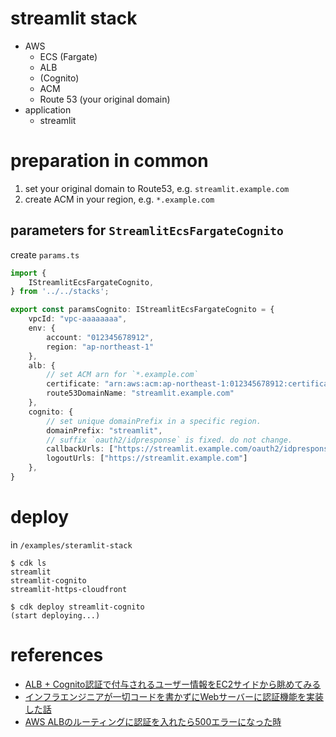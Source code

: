 # streamlit stack

- AWS
	- ECS (Fargate)
	- ALB
	- (Cognito)
	- ACM
	- Route 53 (your original domain)
- application
	- streamlit

# preparation in common

1. set your original domain to Route53, e.g. `streamlit.example.com`
1. create ACM in your region, e.g. `*.example.com`

## parameters for `StreamlitEcsFargateCognito`

create `params.ts`

```typescript
import {
	IStreamlitEcsFargateCognito,
} from '../../stacks';

export const paramsCognito: IStreamlitEcsFargateCognito = {
	vpcId: "vpc-aaaaaaaa",
	env: {
		account: "012345678912",
		region: "ap-northeast-1"
	},
	alb: {
		// set ACM arn for `*.example.com`
		certificate: "arn:aws:acm:ap-northeast-1:012345678912:certificate/abcdefgh-1234-5678-9012-abcdefghijkl",
		route53DomainName: "streamlit.example.com"
	},
	cognito: {
	    // set unique domainPrefix in a specific region.
		domainPrefix: "streamlit",
		// suffix `oauth2/idpresponse` is fixed. do not change.
		callbackUrls: ["https://streamlit.example.com/oauth2/idpresponse"],
		logoutUrls: ["https://streamlit.example.com"]
	},
}
```

# deploy

in `/examples/steramlit-stack`

```shell
$ cdk ls
streamlit
streamlit-cognito
streamlit-https-cloudfront

$ cdk deploy streamlit-cognito
(start deploying...)
```

# references

- [ALB + Cognito認証で付与されるユーザー情報をEC2サイドから眺めてみる](https://dev.classmethod.jp/articles/http-headers-added-by-alb-and-cognito-are-explained/)
- [インフラエンジニアが一切コードを書かずにWebサーバーに認証機能を実装した話](https://dev.classmethod.jp/articles/alb-cognito-user-pool/)
- [AWS ALBのルーティングに認証を入れたら500エラーになった時](https://heart-shaped-chocolate.hatenablog.jp/entry/2019/01/30/141159)
